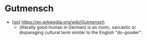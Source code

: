# Gutmensch

- [[go]] https://en.wikipedia.org/wiki/Gutmensch
  - (literally good human in German) is an ironic, sarcastic or disparaging cultural term similar to the English "do-gooder". 


[//begin]: # "Autogenerated link references for markdown compatibility"
[go]: go "Go"
[//end]: # "Autogenerated link references"
